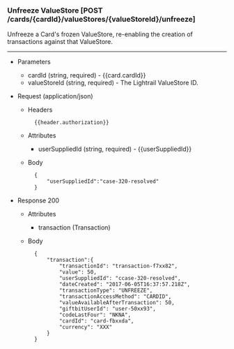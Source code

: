 ### Unfreeze ValueStore [POST /cards/{cardId}/valueStores/{valueStoreId}/unfreeze]
Unfreeze a Card's frozen ValueStore, re-enabling the creation of transactions against that ValueStore.

---
+ Parameters
    + cardId (string, required) - {{card.cardId}}
    + valueStoreId (string, required) - The Lightrail ValueStore ID.

+ Request (application/json)
    + Headers
    
            {{header.authorization}}

    + Attributes
        + userSuppliedId (string, required) - {{userSuppliedId}}
        
    + Body 
    
            {
                "userSuppliedId":"case-320-resolved"
            }
    
+ Response 200
    + Attributes
        + transaction (Transaction)

    + Body

            {
                "transaction":{
                    "transactionId": "transaction-f7xx82",
                    "value": 50,
                    "userSuppliedId": "ccase-320-resolved",
                    "dateCreated": "2017-06-05T16:37:57.218Z",
                    "transactionType": "UNFREEZE",
                    "transactionAccessMethod": "CARDID",
                    "valueAvailableAfterTransaction": 50,
                    "giftbitUserId": "user-50xx93",
                    "codeLastFour": "NKNA",
                    "cardId": "card-fbxxda",
                    "currency": "XXX"
                }
            }

